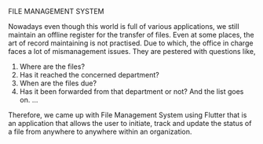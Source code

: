 

FILE MANAGEMENT SYSTEM

Nowadays even though this world is full of various applications, we still maintain an offline register for the transfer of files. Even at some places, the art of record maintaining is not practised. 
Due to which, the office in charge faces a lot of mismanagement issues. They are pestered with questions like,
1. Where are the files?
2. Has it reached the concerned department?
3. When are the files due?
4. Has it been forwarded from that department or not?
And the list goes on.
 …
 
Therefore, we came up with File Management System using Flutter that is an application that allows the user to initiate, track and update the status of a file from anywhere to anywhere within an organization.
